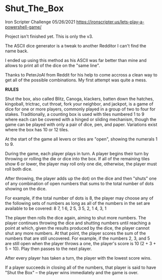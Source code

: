 # Shut_The_Box
Iron Scripter Challenge 05/26/2021
https://ironscripter.us/lets-play-a-powershell-game/

Project isn't finished yet. This is only the v3.

The ASCII dice generator is a tweak to another Redditor I can't find the name back. 

I ended up using this method as his ASCII was far better than mine and allows to print all of the dice on the "same line". 

Thanks to PeterJoAl from Reddit for his help to come accross a clean way to get all of the possible combinations. My first attempt was quite a mess.

**RULES**

Shut the box, also called Blitz, Canoga, klackers, batten down the hatches, kingoball, trictrac, cut throat, fork your neighbor, and jackpot, is a game of dice for one or more players, commonly played in a group of two to four for stakes. 
Traditionally, a counting box is used with tiles numbered 1 to 9 where each can be covered with a hinged or sliding mechanism, though the game can be played with only a pair of dice, pen, and paper. Variations exist where the box has 10 or 12 tiles.

At the start of the game all levers or tiles are "open", showing the numerals 1 to 9.

During the game, each player plays in turn. A player begins their turn by throwing or rolling the die or dice into the box. If all of the remaining tiles show 6 or lower, the player may roll only one die, otherwise, the player must roll both dice.

After throwing, the player adds up the dot) on the dice and then "shuts" one of any combination of open numbers that sums to the total number of dots showing on the dice. 

For example, if the total number of dots is 8, the player may choose any of the following sets of numbers as long as all of the numbers in the set are available to be covered:
8
7, 1
6, 2
5, 3
5, 2, 1
4, 3, 1

The player then rolls the dice again, aiming to shut more numbers. The player continues throwing the dice and shutting numbers until reaching a point at which, given the results produced by the dice, the player cannot shut any more numbers.
At that point, the player scores the sum of the numbers that are still uncovered. 
For example, if the numbers 2, 3, and 5 are still open when the player throws a one, the player's score is 10 (2 + 3 + 5 = 10). 
Play then passes to the next player.

After every player has taken a turn, the player with the lowest score wins.

If a player succeeds in closing all of the numbers, that player is said to have "Shut the Box" – the player wins immediately and the game is over.
